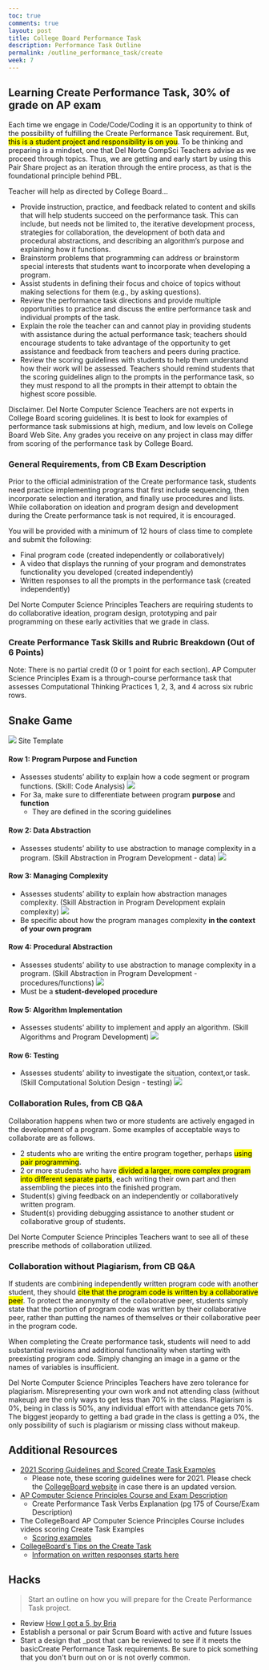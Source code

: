 ```yaml
---
toc: true
comments: true
layout: post
title: College Board Performance Task
description: Performance Task Outline
permalink: /outline_performance_task/create
week: 7
---
```


## Learning Create Performance Task, 30% of grade on AP exam

Each time we engage in Code/Code/Coding it is an opportunity to think of the possibility of fulfilling the Create Performance Task requirement. But, <mark>this is a student project and responsibility is on you</mark>. To be thinking and preparing is a mindset, one that Del Norte CompSci Teachers advise as we proceed through topics. Thus, we are getting and early start by using this Pair Share project as an iteration through the entire process, as that is the foundational principle behind PBL.

Teacher will help as directed by College Board...

- Provide instruction, practice, and feedback related to content and skills that will help students succeed on the performance task. This can include, but needs
  not be limited to, the iterative development process, strategies for collaboration,
  the development of both data and procedural abstractions, and describing an
  algorithm’s purpose and explaining how it functions.
- Brainstorm problems that programming can address or brainstorm special
  interests that students want to incorporate when developing a program.
- Assist students in defining their focus and choice of topics without making
  selections for them (e.g., by asking questions).
- Review the performance task directions and provide multiple opportunities to
  practice and discuss the entire performance task and individual prompts of
  the task.
- Explain the role the teacher can and cannot play in providing students with
  assistance during the actual performance task; teachers should encourage
  students to take advantage of the opportunity to get assistance and feedback from
  teachers and peers during practice.
- Review the scoring guidelines with students to help them understand how their
  work will be assessed. Teachers should remind students that the scoring guidelines
  align to the prompts in the performance task, so they must respond to all the
  prompts in their attempt to obtain the highest score possible.

Disclaimer. Del Norte Computer Science Teachers are not experts in College Board scoring guidelines. It is best to look for examples of performance task submissions at high, medium, and low levels on College Board Web Site. Any grades you receive on any project in class may differ from scoring of the performance task by College Board.

### General Requirements, from CB Exam Description

Prior to the official administration of the Create performance task, students need
practice implementing programs that first include sequencing, then incorporate
selection and iteration, and finally use procedures and lists. While collaboration on ideation and program design and development during the Create performance task is not required, it is encouraged.

You will be provided with a minimum of 12 hours of class time to complete and
submit the following:

- Final program code (created independently or collaboratively)
- A video that displays the running of your program and demonstrates
  functionality you developed (created independently)
- Written responses to all the prompts in the performance task
  (created independently)

Del Norte Computer Science Principles Teachers are requiring students to do collaborative ideation, program design, prototyping and pair programming on these early activities that we grade in class.

### Create Performance Task Skills and Rubric Breakdown (Out of 6 Points)

Note: There is no partial credit (0 or 1 point for each section).
AP Computer Science Principles Exam is a through-course performance task that assesses Computational Thinking Practices 1, 2, 3, and 4 across six rubric rows.

## Snake Game
![]({{site.baseurl}}/images/SNAKE.png)
Site Template


#### Row 1: Program Purpose and Function

- Assesses students’ ability to explain how a code segment or program functions. (Skill: Code Analysis)
  ![]({{site.baseurl}}/images/performance_task_rubric/1.png)
- For 3a, make sure to differentiate between program **purpose** and **function**
  - They are defined in the scoring guidelines

#### Row 2: Data Abstraction

- Assesses students’ ability to use abstraction to manage complexity in a program. (Skill Abstraction in Program Development - data)
  ![]({{site.baseurl}}/images/performance_task_rubric/2.png)

#### Row 3: Managing Complexity

- Assesses students’ ability to explain how abstraction manages complexity. (Skill Abstraction in Program Development explain complexity)
  ![]({{site.baseurl}}/images/performance_task_rubric/3.png)
- Be specific about how the program manages complexity **in the context of your own program**

#### Row 4: Procedural Abstraction

- Assesses students’ ability to use abstraction to manage complexity in a program. (Skill Abstraction in Program Development - procedures/functions)
  ![]({{site.baseurl}}/images/performance_task_rubric/4.png)
- Must be a **student-developed procedure**

#### Row 5: Algorithm Implementation

- Assesses students’ ability to implement and apply an algorithm. (Skill Algorithms and Program Development)
  ![]({{site.baseurl}}/images/performance_task_rubric/5.png)

#### Row 6: Testing

- Assesses students’ ability to investigate the situation, context,or task. (Skill Computational Solution Design - testing)
  ![]({{site.baseurl}}/images/performance_task_rubric/6.png)

### Collaboration Rules, from CB Q&A

Collaboration happens when two or more students are actively engaged in the development of a program. Some examples of acceptable ways to collaborate are as follows.

- 2 students who are writing the entire program together, perhaps <mark>using pair programming</mark>.
- 2 or more students who have <mark>divided a larger, more complex program into different separate parts</mark>, each writing their own part and then assembling the pieces into the finished program.
- Student(s) giving feedback on an independently or collaboratively written program.
- Student(s) providing debugging assistance to another student or collaborative group of students.

Del Norte Computer Science Principles Teachers want to see all of these prescribe methods of collaboration utilized.

### Collaboration without Plagiarism, from CB Q&A

If students are combining independently written program code with another student, they should <mark>cite that the program code is written by a collaborative peer</mark>. To protect the anonymity of the collaborative peer, students simply state that the portion of program code was written by their collaborative peer, rather than putting the names of themselves or their collaborative peer in the program code.

When completing the Create performance task, students will need to add substantial revisions and additional functionality when starting with preexisting program code.
Simply changing an image in a game or the names of variables is insufficient.

Del Norte Computer Science Principles Teachers have zero tolerance for plagiarism. Misrepresenting your own work and not attending class (without makeup) are the only ways to get less than 70% in the class. Plagiarism is 0%, being in class is 50%, any individual effort with attendance gets 70%. The biggest jeopardy to getting a bad grade in the class is getting a 0%, the only possibility of such is plagiarism or missing class without makeup.

## Additional Resources

- [2021 Scoring Guidelines and Scored Create Task Examples](https://apcentral.collegeboard.org/courses/ap-computer-science-principles/exam)
    - Please note, these scoring guidelines were for 2021. Please check the [CollegeBoard website](https://apcentral.collegeboard.org/courses/ap-computer-science-principles/exam) in case there is an updated version.
- [AP Computer Science Principles Course and Exam Description](https://apcentral.collegeboard.org/pdf/ap-computer-science-principles-course-and-exam-description.pdf?course=ap-computer-science-principles)
    - Create Performance Task Verbs Explanation (pg 175 of Course/Exam Description)
- The CollegeBoard AP Computer Science Principles Course includes videos scoring Create Task Examples
    - [Scoring examples](https://youtu.be/SBXawkbfOTI?list=PLoGgviqq4844vbwcKegJgIxSQyVHDzSXT&t=10)
- [CollegeBoard's Tips on the Create Task](https://youtu.be/LfzpMASeNHg)
    - [Information on written responses starts here](https://youtu.be/LfzpMASeNHg?t=801)

## Hacks
> Start an outline on how you will prepare for the Create Performance Task project.
- Review [How I got a 5, by Bria]({{site.baseurl}}/collegeboard/bria)
- Establish a personal or pair Scrum Board with active and future Issues
- Start a design that _post that can be reviewed to see if it meets the basicCreate Performance Task requirements. Be sure to pick something that you don't burn out on or is not overly common.
